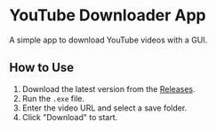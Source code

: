 # YouTube Downloader App

A simple app to download YouTube videos with a GUI.

## How to Use
1. Download the latest version from the [Releases](https://github.com/Abdel-Ra7man/YouTube-Downloader-App/releases).
2. Run the `.exe` file.
3. Enter the video URL and select a save folder.
4. Click "Download" to start.

